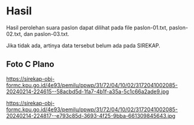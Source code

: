 # Hasil

Hasil perolehan suara paslon dapat dilihat pada file paslon-01.txt, paslon-02.txt, dan paslon-03.txt.

Jika tidak ada, artinya data tersebut belum ada pada SIREKAP.

## Foto C Plano

https://sirekap-obj-formc.kpu.go.id/4e93/pemilu/ppwp/31/72/04/10/02/3172041002085-20240214-224615--58acbd5d-1fa7-4b1f-a35a-5c1c66a2ade9.jpg

https://sirekap-obj-formc.kpu.go.id/4e93/pemilu/ppwp/31/72/04/10/02/3172041002085-20240214-224817--e793c85d-3693-4f25-9bba-661309845643.jpg
